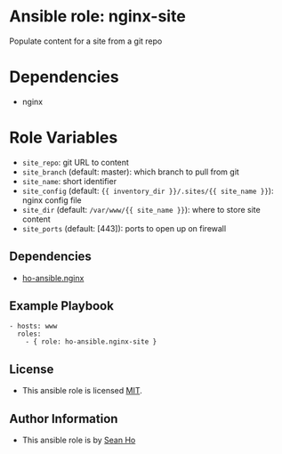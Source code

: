 # Ansible role: nginx-site
Populate content for a site from a git repo

# Dependencies
+ nginx

# Role Variables
+ `site_repo`: git URL to content
+ `site_branch` (default: master): which branch to pull from git
+ `site_name`: short identifier
+ `site_config` (default: `{{ inventory_dir }}/.sites/{{ site_name }}`):
  nginx config file
+ `site_dir` (default: `/var/www/{{ site_name }}`): where to store site content
+ `site_ports` (default: [443]): ports to open up on firewall

## Dependencies
+ [ho-ansible.nginx](https://github.com/ho-ansible/nginx)

## Example Playbook

```
- hosts: www
  roles:
    - { role: ho-ansible.nginx-site }
```

## License
+ This ansible role is licensed [MIT](LICENSE).

## Author Information
+ This ansible role is by [Sean Ho](https://github.com/ho-ansible/)
